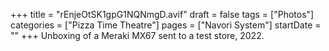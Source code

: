 +++
title = "rEnjeOtSK1gpG1NQNmgD.avif"
draft = false
tags = ["Photos"]
categories = ["Pizza Time Theatre"]
pages = ["Navori System"]
startDate = ""
+++
Unboxing of a Meraki MX67 sent to a test store, 2022.
